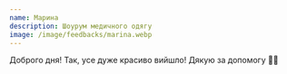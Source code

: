 ```yaml
---
name: Марина 
description: Шоурум медичного одягу
image: /image/feedbacks/marina.webp
---
```


Доброго дня! Так, усе дуже красиво вийшло! Дякую за допомогу 💚💚
